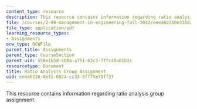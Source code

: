 ```yaml
---
content_type: resource
description: This resource contains information regarding ratio analysis group assignment.
file: /courses/2-96-management-in-engineering-fall-2012/eeea62260e316824cc335ff75e70ff37_MIT2_96F12_assn01.pdf
file_type: application/pdf
learning_resource_types:
- Assignments
ocw_type: OCWFile
parent_title: Assignments
parent_type: CourseSection
parent_uid: 558e1b5d-4b0a-a751-63c3-7ffc40a81b1c
resourcetype: Document
title: Ratio Analysis Group Assignment
uid: eeea6226-0e31-6824-cc33-5ff75e70ff37
---
```

This resource contains information regarding ratio analysis group assignment.

